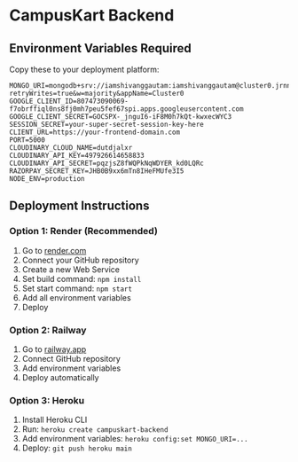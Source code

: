 # CampusKart Backend

## Environment Variables Required

Copy these to your deployment platform:

```
MONGO_URI=mongodb+srv://iamshivanggautam:iamshivanggautam@cluster0.jrnnlp4.mongodb.net/?retryWrites=true&w=majority&appName=Cluster0
GOOGLE_CLIENT_ID=807473090069-f7obrffiql0ns8fj0mh7peu5fef67spi.apps.googleusercontent.com
GOOGLE_CLIENT_SECRET=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
SESSION_SECRET=your-super-secret-session-key-here
CLIENT_URL=https://your-frontend-domain.com
PORT=5000
CLOUDINARY_CLOUD_NAME=dutdjalxr
CLOUDINARY_API_KEY=497926614658833
CLOUDINARY_API_SECRET=pqzjsZ8fWQPkNqWDYER_kd0LQRc
RAZORPAY_SECRET_KEY=JHB0B9xx6mTn8IHeFMUfe3I5
NODE_ENV=production
```

## Deployment Instructions

### Option 1: Render (Recommended)
1. Go to [render.com](https://render.com)
2. Connect your GitHub repository
3. Create a new Web Service
4. Set build command: `npm install`
5. Set start command: `npm start`
6. Add all environment variables
7. Deploy

### Option 2: Railway
1. Go to [railway.app](https://railway.app)
2. Connect GitHub repository
3. Add environment variables
4. Deploy automatically

### Option 3: Heroku
1. Install Heroku CLI
2. Run: `heroku create campuskart-backend`
3. Add environment variables: `heroku config:set MONGO_URI=...`
4. Deploy: `git push heroku main`
